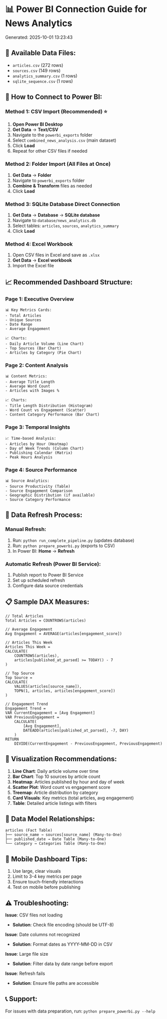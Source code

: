 
# 📊 Power BI Connection Guide for News Analytics
Generated: 2025-10-01 13:23:43

## 📁 Available Data Files:
- `articles.csv` (272 rows)
- `sources.csv` (149 rows)
- `analytics_summary.csv` (1 rows)
- `sqlite_sequence.csv` (1 rows)


## 🔗 How to Connect to Power BI:

### Method 1: CSV Import (Recommended) ⭐
1. **Open Power BI Desktop**
2. **Get Data** → **Text/CSV**
3. Navigate to the `powerbi_exports` folder
4. Select `combined_news_analysis.csv` (main dataset)
5. Click **Load**
6. Repeat for other CSV files if needed

### Method 2: Folder Import (All Files at Once)
1. **Get Data** → **Folder**
2. Navigate to `powerbi_exports` folder
3. **Combine & Transform** files as needed
4. Click **Load**

### Method 3: SQLite Database Direct Connection
1. **Get Data** → **Database** → **SQLite database**
2. Navigate to `database/news_analytics.db`
3. Select tables: `articles`, `sources`, `analytics_summary`
4. Click **Load**

### Method 4: Excel Workbook
1. Open CSV files in Excel and save as `.xlsx`
2. **Get Data** → **Excel workbook**
3. Import the Excel file

## 📈 Recommended Dashboard Structure:

### Page 1: Executive Overview
```
📊 Key Metrics Cards:
- Total Articles
- Unique Sources  
- Date Range
- Average Engagement

📈 Charts:
- Daily Article Volume (Line Chart)
- Top Sources (Bar Chart)
- Articles by Category (Pie Chart)
```

### Page 2: Content Analysis
```
📊 Content Metrics:
- Average Title Length
- Average Word Count
- Articles with Images %

📈 Charts:
- Title Length Distribution (Histogram)
- Word Count vs Engagement (Scatter)
- Content Category Performance (Bar Chart)
```

### Page 3: Temporal Insights
```
📈 Time-based Analysis:
- Articles by Hour (Heatmap)
- Day of Week Trends (Column Chart)
- Publishing Calendar (Matrix)
- Peak Hours Analysis
```

### Page 4: Source Performance
```
📊 Source Analytics:
- Source Productivity (Table)
- Source Engagement Comparison
- Geographic Distribution (if available)
- Source Category Performance
```

## 🔄 Data Refresh Process:

### Manual Refresh:
1. Run: `python run_complete_pipeline.py` (updates database)
2. Run: `python prepare_powerbi.py` (exports to CSV)
3. In Power BI: **Home** → **Refresh**

### Automatic Refresh (Power BI Service):
1. Publish report to Power BI Service
2. Set up scheduled refresh
3. Configure data source credentials

## 📋 Sample DAX Measures:

```dax
// Total Articles
Total Articles = COUNTROWS(articles)

// Average Engagement
Avg Engagement = AVERAGE(articles[engagement_score])

// Articles This Week
Articles This Week = 
CALCULATE(
    COUNTROWS(articles),
    articles[published_at_parsed] >= TODAY() - 7
)

// Top Source
Top Source = 
CALCULATE(
    VALUES(articles[source_name]),
    TOPN(1, articles, articles[engagement_score])
)

// Engagement Trend
Engagement Trend = 
VAR CurrentEngagement = [Avg Engagement]
VAR PreviousEngagement = 
    CALCULATE(
        [Avg Engagement],
        DATEADD(articles[published_at_parsed], -7, DAY)
    )
RETURN
    DIVIDE(CurrentEngagement - PreviousEngagement, PreviousEngagement)
```

## 🎨 Visualization Recommendations:

1. **Line Chart**: Daily article volume over time
2. **Bar Chart**: Top 10 sources by article count
3. **Heatmap**: Articles published by hour and day of week
4. **Scatter Plot**: Word count vs engagement score
5. **Treemap**: Article distribution by category
6. **Card Visuals**: Key metrics (total articles, avg engagement)
7. **Table**: Detailed article listings with filters

## 🔧 Data Model Relationships:

```
articles (Fact Table)
├── source_name → sources[source_name] (Many-to-One)
├── published_date → Date Table (Many-to-One)
└── category → Categories Table (Many-to-One)
```

## 📱 Mobile Dashboard Tips:

1. Use large, clear visuals
2. Limit to 3-4 key metrics per page
3. Ensure touch-friendly interactions
4. Test on mobile before publishing

## ⚠️ Troubleshooting:

**Issue**: CSV files not loading
- **Solution**: Check file encoding (should be UTF-8)

**Issue**: Date columns not recognized
- **Solution**: Format dates as YYYY-MM-DD in CSV

**Issue**: Large file size
- **Solution**: Filter data by date range before export

**Issue**: Refresh fails
- **Solution**: Ensure file paths are accessible

## 📞 Support:
For issues with data preparation, run: `python prepare_powerbi.py --help`
